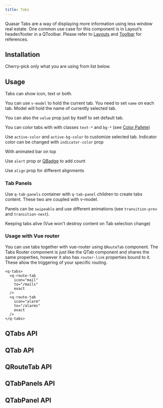 ```yaml
---
title: Tabs
---
```

Quasar Tabs are a way of displaying more information using less window real estate.
One common use case for this component is in Layout’s header/footer in a QToolbar. Please refer to [Layouts](/layout/layout) and [Toolbar](/vue-components/toolbar) for references.

## Installation
Cherry-pick only what you are using from list below.

<doc-installation :components="['QTabs', 'QTab', 'QRouteTab', 'QTabPanels', 'QTabPanel']" />

## Usage

<doc-example title="Basic" file="QTabs/Basic" />

Tabs can show icon, text or both.

<doc-example title="Types" file="QTabs/Types" />

You can use `v-model` to hold the current tab. You need to set `name` on each tab. Model will hold the name of currently selected tab.

<doc-example title="Usage with V-model" file="QTabs/VModel" />

You can also the `value` prop just by itself to set default tab.

<doc-example title="Default Tab" file="QTabs/DefaultTab" />

You can color tabs with with classes `text-*` and `bg-*` (see [Color Pallete](/style/color-pallete))

<doc-example title="Colors" file="QTabs/Colors" />

Use `active-color` and `active-bg-color` to customize selected tab. Indicator color can be changed with `indicator-color` prop

<doc-example title="Custom Colors for Active Tab and Indicator" file="QTabs/ActiveColor" />

<doc-example title="Glossy" file="QTabs/Glossy" />

With animated bar on top

<doc-example title="Bar on Top" file="QTabs/TopBar" />

Use `alert` prop or [QBadge](/vue-components/badge) to add count

<doc-example title="With Alerts and Counts" file="QTabs/AlertsAndCounts" />

Use `align` prop for different alignments

<doc-example title="Alignments" file="QTabs/Alignments" />

### Tab Panels
Use `q-tab-panels` container with `q-tab-panel` children to create tabs content. These two are coupled with v-model.

Panels can be `swipeable` and use different animations (see `transition-prev` and `transition-next`).

<doc-example title="Swipeable Animated Panels" file="QTabs/Panels" />

<doc-example title="Panels Above Tabs" file="QTabs/PanelsAbove" />

Keeping tabs alive (Vue won't destroy content on Tab selection change)

<doc-example title="Panels With Keep Alive" file="QTabs/PanelsKeepAlive" />

### Usage with Vue router
You can use tabs together with vue-router using `QRouteTab` component.
The Tabs Router component is just like the QTab component and shares the same properties, however it also has `router-link` properties bound to it. These allow the triggering of your specific routing.

```vue
<q-tabs>
  <q-route-tab
    icon="mail"
    to="/mails"
    exact
  />
  <q-route-tab
    icon="alarm"
    to="/alarms"
    exact
  />
</q-tabs>
```

## QTabs API

<doc-api file="QTabs" />

## QTab API

<doc-api file="QTab" />

## QRouteTab API

<doc-api file="QRouteTab" />

## QTabPanels API

<doc-api file="QTabPanels" />

## QTabPanel API

<doc-api file="QTabPanel" />
